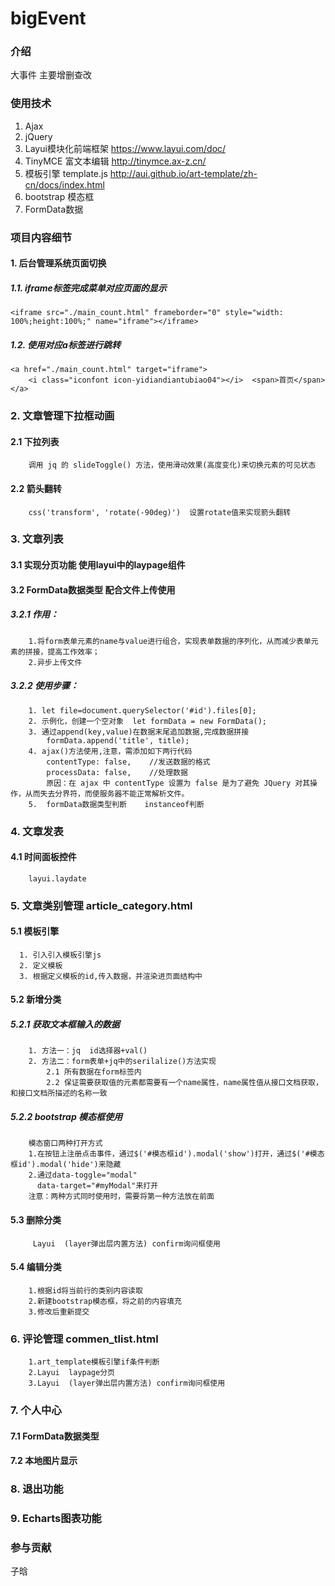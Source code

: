 # bigEvent

### 介绍
大事件  主要增删查改

### 使用技术
1. Ajax
2. jQuery
3. Layui模块化前端框架       https://www.layui.com/doc/ 
4. TinyMCE 富文本编辑	http://tinymce.ax-z.cn/
5. 模板引擎  template.js     http://aui.github.io/art-template/zh-cn/docs/index.html
6. bootstrap 模态框
7. FormData数据


### 项目内容细节

#### 1. 后台管理系统页面切换
##### 1.1. iframe标签完成菜单对应页面的显示
    <iframe src="./main_count.html" frameborder="0" style="width: 100%;height:100%;" name="iframe"></iframe>
##### 1.2. 使用对应a标签进行跳转
    <a href="./main_count.html" target="iframe">
		<i class="iconfont icon-yidiandiantubiao04"></i>  <span>首页</span> 
	</a>

### 2. 文章管理下拉框动画
####  2.1 下拉列表
        调用 jq 的 slideToggle() 方法，使用滑动效果(高度变化)来切换元素的可见状态
####  2.2 箭头翻转
        css('transform', 'rotate(-90deg)')  设置rotate值来实现箭头翻转

### 3. 文章列表
####  3.1 实现分页功能  使用layui中的laypage组件
####  3.2 FormData数据类型 配合文件上传使用
#####  3.2.1 作用：
        1.将form表单元素的name与value进行组合，实现表单数据的序列化，从而减少表单元素的拼接，提高工作效率；
        2.异步上传文件
#####  3.2.2 使用步骤：
        1. let file=document.querySelector('#id').files[0];
        2. 示例化，创建一个空对象  let formData = new FormData();
        3. 通过append(key,value)在数据末尾追加数据,完成数据拼接
            formData.append('title', title);
        4. ajax()方法使用,注意，需添加如下两行代码
            contentType: false,    //发送数据的格式
            processData: false,    //处理数据
            原因：在 ajax 中 contentType 设置为 false 是为了避免 JQuery 对其操作，从而失去分界符，而使服务器不能正常解析文件。
        5.  formData数据类型判断    instanceof判断

### 4. 文章发表
#### 4.1 时间面板控件  
        layui.laydate

### 5. 文章类别管理  article_category.html
#### 5.1 模板引擎
      1. 引入引入模板引擎js
      2. 定义模板
      3. 根据定义模板的id,传入数据，并渲染进页面结构中
#### 5.2 新增分类
##### 5.2.1 获取文本框输入的数据
        1. 方法一：jq  id选择器+val()
        2. 方法二：form表单+jq中的serilalize()方法实现
            2.1 所有数据在form标签内
            2.2 保证需要获取值的元素都需要有一个name属性，name属性值从接口文档获取，和接口文档所描述的名称一致
##### 5.2.2 bootstrap 模态框使用
        模态窗口两种打开方式
        1.在按钮上注册点击事件，通过$('#模态框id').modal('show')打开，通过$('#模态框id').modal('hide')来隐藏
        2.通过data-toggle="modal"
          data-target="#myModal"来打开
        注意：两种方式同时使用时，需要将第一种方法放在前面

#### 5.3 删除分类
         Layui  (layer弹出层内置方法) confirm询问框使用
#### 5.4 编辑分类
        1.根据id将当前行的类别内容读取
        2.新建bootstrap模态框，将之前的内容填充
        3.修改后重新提交

### 6. 评论管理  commen_tlist.html
        1.art_template模板引擎if条件判断
        2.Layui  laypage分页
        3.Layui  (layer弹出层内置方法) confirm询问框使用

### 7. 个人中心
#### 7.1 FormData数据类型
#### 7.2 本地图片显示  

### 8. 退出功能


### 9. Echarts图表功能


### 参与贡献
子晗





